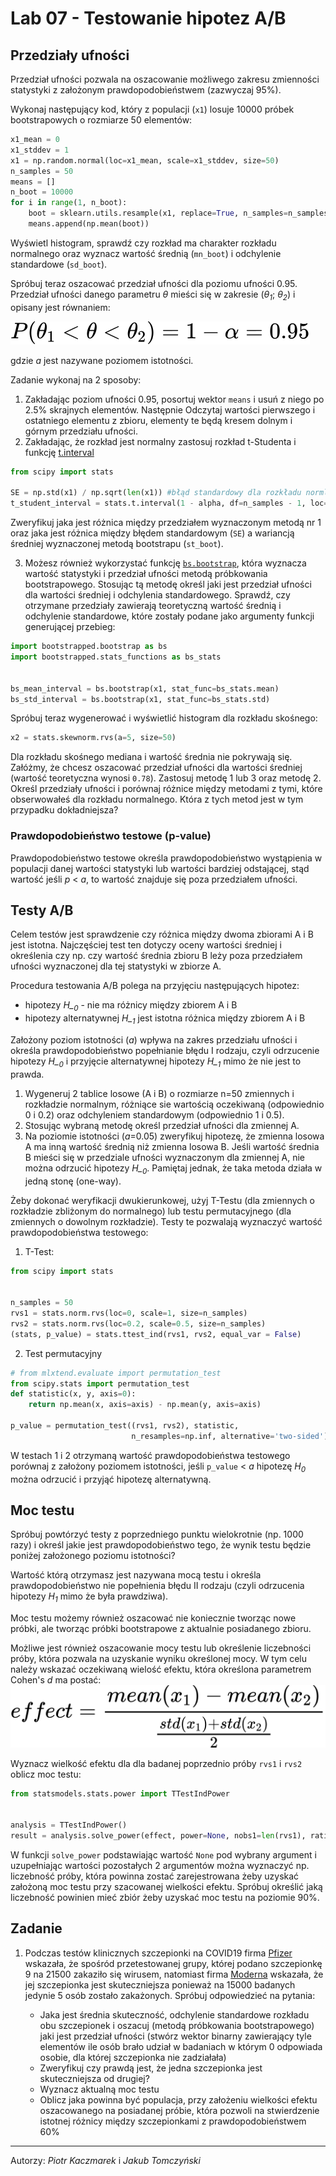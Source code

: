 # Lab 07 - Testowanie hipotez A/B
<!-- <-- https://www.kaggle.com/pmarcelino/comprehensive-data-exploration-with-python> -->

## Przedziały ufności
Przedział ufności pozwala na oszacowanie możliwego zakresu zmienności statystyki z założonym prawdopodobieństwem (zazwyczaj 95%).

Wykonaj następujący kod, który z populacji (`x1`) losuje 10000 próbek bootstrapowych o rozmiarze 50 elementów:
```python
x1_mean = 0
x1_stddev = 1
x1 = np.random.normal(loc=x1_mean, scale=x1_stddev, size=50)
n_samples = 50
means = []
n_boot = 10000
for i in range(1, n_boot):
    boot = sklearn.utils.resample(x1, replace=True, n_samples=n_samples)
    means.append(np.mean(boot))
```
Wyświetl histogram, sprawdź czy rozkład ma charakter rozkładu normalnego oraz wyznacz wartość średnią (`mn_boot`) i odchylenie standardowe (`sd_boot`).

Spróbuj teraz oszacować przedział ufności dla poziomu ufności 0.95. 
Przedział ufności danego parametru *θ* mieści się w zakresie (*θ<sub>1</sub>*; *θ<sub>2</sub>*) i opisany jest równaniem:

![przedzial_ufnosci](_images/lab_07/przedzial_ufnosci.svg)

gdzie *ɑ* jest nazywane poziomem istotności.

Zadanie wykonaj na 2 sposoby:
1. Zakładając poziom ufności 0.95, posortuj wektor `means` i usuń z niego po 2.5% skrajnych elementów. Następnie Odczytaj wartości pierwszego i ostatniego elementu z  zbioru, elementy te będą kresem dolnym i górnym przedziału ufności.
2. Zakładając, że rozkład jest normalny zastosuj rozkład t-Studenta i funkcję  [t.interval](https://docs.scipy.org/doc/scipy/reference/generated/scipy.stats.t.html)
   
```python
from scipy import stats

SE = np.std(x1) / np.sqrt(len(x1)) #błąd standardowy dla rozkładu normlanego
t_student_interval = stats.t.interval(1 - alpha, df=n_samples - 1, loc=np.mean(x1), scale=SE)  # uwaga! pierwszy parametr oznacza poziom ufności 
```
   
Zweryfikuj jaka jest różnica między przedziałem wyznaczonym metodą nr 1 oraz jaka jest różnica między błędem standardowym (`SE`) a wariancją średniej wyznaczonej metodą bootstrapu (`st_boot`).

3. Możesz również wykorzystać funkcję [`bs.bootstrap`](https://pypi.org/project/bootstrapped/), która wyznacza wartość statystyki i przedział ufności metodą próbkowania bootstrapowego. Stosując tą metodę określ jaki jest przedział ufności dla wartości średniej i odchylenia standardowego. Sprawdź, czy otrzymane przedziały zawierają teoretyczną wartość średnią i odchylenie standardowe, które zostały podane jako argumenty funkcji generującej przebieg:


```python
import bootstrapped.bootstrap as bs
import bootstrapped.stats_functions as bs_stats


bs_mean_interval = bs.bootstrap(x1, stat_func=bs_stats.mean)
bs_std_interval = bs.bootstrap(x1, stat_func=bs_stats.std)
```

Spróbuj teraz wygenerować i wyświetlić histogram dla rozkładu skośnego:

```python
x2 = stats.skewnorm.rvs(a=5, size=50)
```

Dla rozkładu skośnego mediana i wartość średnia nie pokrywają się. Załóżmy, że chcesz oszacować przedział ufności dla wartości średniej (wartość teoretyczna wynosi `0.78`). Zastosuj metodę 1 lub 3 oraz metodę 2. Określ przedziały ufności i porównaj różnice między metodami z tymi, które obserwowałeś dla rozkładu normalnego. Która z tych metod jest w tym przypadku dokładniejsza?

### Prawdopodobieństwo testowe (p-value)

Prawdopodobieństwo testowe określa prawdopodobieństwo wystąpienia w populacji danej wartości statystyki lub wartości bardziej odstającej, stąd wartość jeśli *p* < *ɑ*, to wartość znajduje się poza przedziałem ufności.

## Testy A/B

Celem testów jest sprawdzenie czy różnica między dwoma zbiorami A i B jest istotna. Najczęściej test ten dotyczy oceny wartości średniej i określenia czy np. czy wartość średnia zbioru B leży poza przedziałem ufności wyznaczonej dla tej statystyki w zbiorze A.

Procedura testowania A/B polega na przyjęciu następujących hipotez:
- hipotezy *H_<sub>0</sub>* - nie ma różnicy między zbiorem A i B
- hipotezy alternatywnej *H_<sub>1</sub>* jest istotna różnica między zbiorem A i B

Założony poziom istotności (*ɑ*) wpływa na zakres przedziału ufności i określa prawdopodobieństwo popełnianie błędu I rodzaju, czyli odrzucenie hipotezy *H_<sub>0</sub>* i przyjęcie alternatywnej hipotezy *H_<sub>1</sub>* mimo że nie jest to prawda.

1. Wygeneruj 2 tablice losowe (A i B) o rozmiarze n=50 zmiennych i rozkładzie normalnym, różniące sie wartością oczekiwaną (odpowiednio 0 i 0.2) oraz odchyleniem standardowym (odpowiednio 1 i 0.5). 
2. Stosując wybraną metodę określ przedział ufności dla zmiennej A.
3. Na poziomie istotności (*ɑ*=0.05) zweryfikuj hipotezę, że zmienna losowa A ma inną wartość średnią niż zmienna losowa B. Jeśli wartość średnia B mieści się w przedziale ufności wyznaczonym dla zmiennej A, nie można odrzucić hipotezy *H_<sub>0</sub>*. Pamiętaj jednak, że taka metoda działa w jedną stonę (one-way).

Żeby dokonać weryfikacji dwukierunkowej, użyj T-Testu (dla zmiennych o rozkładzie zbliżonym do normalnego) lub testu permutacyjnego (dla zmiennych o dowolnym rozkładzie). Testy te pozwalają wyznaczyć wartość prawdopodobieństwa testowego:

1. T-Test:
```python
from scipy import stats


n_samples = 50
rvs1 = stats.norm.rvs(loc=0, scale=1, size=n_samples)
rvs2 = stats.norm.rvs(loc=0.2, scale=0.5, size=n_samples)
(stats, p_value) = stats.ttest_ind(rvs1, rvs2, equal_var = False)
```

2. Test permutacyjny
```python
# from mlxtend.evaluate import permutation_test
from scipy.stats import permutation_test
def statistic(x, y, axis=0):
    return np.mean(x, axis=axis) - np.mean(y, axis=axis)

p_value = permutation_test((rvs1, rvs2), statistic,
                           n_resamples=np.inf, alternative='two-sided')
```
 W testach 1 i 2 otrzymaną wartość prawdopodobieństwa testowego porównaj z założony poziomem istotności, jeśli `p_value` < *ɑ* hipotezę *H<sub>0</sub>* można odrzucić i przyjąć hipotezę alternatywną.

 ## Moc testu 
 
 Spróbuj powtórzyć testy z poprzedniego punktu wielokrotnie (np. 1000 razy) i określ jakie jest prawdopodobieństwo tego, że wynik testu będzie poniżej założonego poziomu istotności?

 Wartość którą otrzymasz jest nazywana mocą testu i określa prawdopodobieństwo nie popełnienia błędu II rodzaju (czyli odrzucenia hipotezy *H<sub>1</sub>* mimo że była prawdziwa).

 Moc testu możemy również oszacować nie koniecznie tworząc nowe próbki, ale tworząc próbki bootstrapowe z aktualnie posiadanego zbioru.

 Możliwe jest również oszacowanie mocy testu lub określenie liczebności próby, która pozwala na uzyskanie wyniku określonej mocy.
 W tym celu należy wskazać oczekiwaną wielość efektu, która określona parametrem Cohen's *d* ma postać: ![effect_size](_images/lab_07/effect_size.svg)

 Wyznacz wielkość efektu dla dla badanej poprzednio próby `rvs1` i `rvs2` oblicz moc testu: 
 
 ```python
from statsmodels.stats.power import TTestIndPower
 
 
analysis = TTestIndPower()
result = analysis.solve_power(effect, power=None, nobs1=len(rvs1), ratio=1.0, alpha=alpha)
 ```

 W funkcji `solve_power` podstawiając wartość `None` pod wybrany argument i uzupełniając wartości pozostałych 2 argumentów można wyznaczyć np. liczebność próby, która powinna zostać zarejestrowana żeby uzyskać założoną moc testu przy szacowanej wielkości  efektu. Spróbuj określić jaką liczebność powinien mieć zbiór żeby uzyskać moc testu na poziomie 90%.


## Zadanie

1. Podczas testów klinicznych szczepionki na COVID19 firma [Pfizer](https://www.pfizer.com/news/press-release/press-release-detail/pfizer-and-biontech-conclude-phase-3-study-covid-19-vaccine) wskazała, że spośród przetestowanej grupy, której podano szczepionkę 9 na 21500 zakaziło się wirusem, natomiast firma [Moderna](https://www.bbc.com/news/health-54902908) wskazała, że jej szczepionka jest skuteczniejsza ponieważ na 15000 badanych jedynie 5 osób zostało zakażonych. Spróbuj odpowiedzieć na pytania:
   
   - Jaka jest średnia skuteczność, odchylenie standardowe rozkładu obu szczepionek i oszacuj (metodą próbkowania bootstrapowego) jaki jest przedział ufności (stwórz wektor binarny zawierający tyle elementów ile osób brało udział w badaniach w którym 0 odpowiada osobie, dla której szczepionka nie zadziałała)
   - Zweryfikuj czy prawdą jest, że jedna szczepionka jest skuteczniejsza od drugiej?
   - Wyznacz aktualną moc testu
   - Oblicz jaka powinna być populacja, przy założeniu wielkości efektu oszacowanego na posiadanej próbie, która pozwoli na stwierdzenie istotnej różnicy między szczepionkami z prawdopodobieństwem 60% 




<!-- ## Testowanie hipotez dla rozkładów wielomianowych (multinomiar distribution) -->


---
Autorzy: *Piotr Kaczmarek* i *Jakub Tomczyński*
